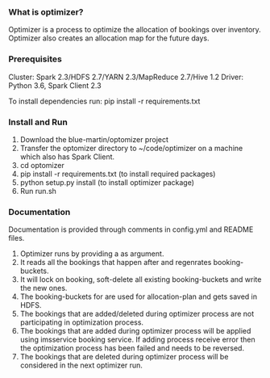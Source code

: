 ### What is optimizer?
Optimizer is a process to optimize the allocation of bookings over inventory. 
Optimizer also creates an allocation map for the future days.

### Prerequisites
Cluster: Spark 2.3/HDFS 2.7/YARN 2.3/MapReduce 2.7/Hive 1.2
Driver: Python 3.6, Spark Client 2.3

To install dependencies run:
pip install -r requirements.txt


### Install and Run
1.	Download the blue-martin/optomizer project
2.	Transfer the optomizer directory to ~/code/optimizer on a machine which also has Spark Client.
3.  cd optomizer
4.  pip install -r requirements.txt (to install required packages)
5.  python setup.py install (to install optimizer package)
6.	Run run.sh 

### Documentation
Documentation is provided through comments in config.yml and README files.

1. Optimizer runs by providing a <DAY> as argument.
2. It reads all the bookings that happen after <DAY> and regenrates booking-buckets.
3. It will lock on booking, soft-delete all existing booking-buckets and write the new ones.
4. The booking-buckets for <TOMORROW> are used for allocation-plan and gets saved in HDFS.
5. The bookings that are added/deleted during optimizer process are not participating in optimization process.
6. The bookings that are added during optimizer process will be applied using imsservice booking service. If adding process receive error then the optimization process has been failed and needs to be reversed.
7. The bookings that are deleted during optimizer process will be considered in the next optimizer run.